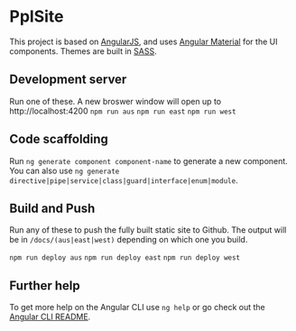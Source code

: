 # PplSite

This project is based on [AngularJS](https://angular.io/), and uses [Angular Material](https://material.angular.io/) for the UI components. Themes are built in [SASS](https://sass-lang.com/).

## Development server

Run one of these. A new broswer window will open up to http://localhost:4200
`npm run aus`
`npm run east`
`npm run west`

## Code scaffolding

Run `ng generate component component-name` to generate a new component. You can also use `ng generate directive|pipe|service|class|guard|interface|enum|module`.

## Build and Push

Run any of these to push the fully built static site to Github. The output will be in `/docs/(aus|east|west)` depending on which one you build.

`npm run deploy aus`
`npm run deploy east`
`npm run deploy west`

## Further help

To get more help on the Angular CLI use `ng help` or go check out the [Angular CLI README](https://github.com/angular/angular-cli/blob/master/README.md).
